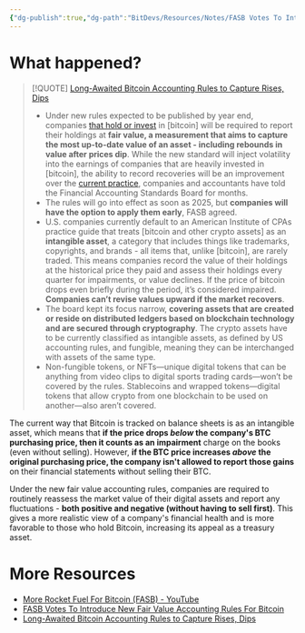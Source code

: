 ```yaml
---
{"dg-publish":true,"dg-path":"BitDevs/Resources/Notes/FASB Votes To Introduce New Fair Value Accounting Rules For Bitcoin.md","permalink":"/bit-devs/resources/notes/fasb-votes-to-introduce-new-fair-value-accounting-rules-for-bitcoin/","title":"FASB Votes To Introduce New Fair Value Accounting Rules For Bitcoin","tags":["bitdevs","bitcoin","socratic-26","accounting","finance"],"noteIcon":"3","created":"2023-09-07T21:05:38.191-10:00","updated":"2023-09-14T20:17:24.714-10:00"}
---
```




# What happened?

> [!QUOTE] [Long-Awaited Bitcoin Accounting Rules to Capture Rises, Dips](https://news.bloombergtax.com/financial-accounting/long-awaited-bitcoin-accounting-rules-to-capture-rises-dips)
> - Under new rules expected to be published by year end, companies [that hold or invest](https://news.bloombergtax.com/financial-accounting/long-debated-plan-to-account-for-cryptos-wild-swings-is-unveiled?ref=nobsbitcoin.com) in [bitcoin] will be required to report their holdings at **fair value, a measurement that aims to capture the most up-to-date value of an asset - including rebounds in value after prices dip**. While the new standard will inject volatility into the earnings of companies that are heavily invested in [bitcoin], the ability to record recoveries will be an improvement over the [current practice](https://news.bloombergtax.com/financial-accounting/bitcoin-miner-accounting-woes-reflect-lack-of-official-rules?ref=nobsbitcoin.com), companies and accountants have told the Financial Accounting Standards Board for months.
> - The rules will go into effect as soon as 2025, but **companies will have the option to apply them early**, FASB agreed.
> - U.S. companies currently default to an American Institute of CPAs practice guide that treats [bitcoin and other crypto assets] as an **intangible asset**, a category that includes things like trademarks, copyrights, and brands - all items that, unlike [bitcoin], are rarely traded. This means companies record the value of their holdings at the historical price they paid and assess their holdings every quarter for impairments, or value declines. If the price of bitcoin drops even briefly during the period, it’s considered impaired. **Companies can’t revise values upward if the market recovers**.
> - The board kept its focus narrow, **covering assets that are created or reside on distributed ledgers based on blockchain technology and are secured through cryptography**. The crypto assets have to be currently classified as intangible assets, as defined by US accounting rules, and fungible, meaning they can be interchanged with assets of the same type.
> - Non-fungible tokens, or NFTs—unique digital tokens that can be anything from video clips to digital sports trading cards—won’t be covered by the rules. Stablecoins and wrapped tokens—digital tokens that allow crypto from one blockchain to be used on another—also aren’t covered.

The current way that Bitcoin is tracked on balance sheets is as an intangible asset, which means that **if the price drops *below* the company's BTC purchasing price, then it counts as an impairment** charge on the books (even without selling). However, **if the BTC price increases *above* the original purchasing price, the company isn't allowed to report those gains** on their financial statements without selling their BTC.

Under the new fair value accounting rules, companies are required to routinely reassess the market value of their digital assets and report any fluctuations - **both positive and negative (without having to sell first)**. This gives a more realistic view of a company's financial health and is more favorable to those who hold Bitcoin, increasing its appeal as a treasury asset. 

# More Resources
- [More Rocket Fuel For Bitcoin (FASB) - YouTube](https://youtu.be/6TrOU__rK2M?si=7m5nl2CZPEccUj8N)
- [FASB Votes To Introduce New Fair Value Accounting Rules For Bitcoin](https://www.nobsbitcoin.com/fasb-votes-in-favor-of-fair-value-accounting-for-bitcoin/)
- [Long-Awaited Bitcoin Accounting Rules to Capture Rises, Dips](https://news.bloombergtax.com/financial-accounting/long-awaited-bitcoin-accounting-rules-to-capture-rises-dips)